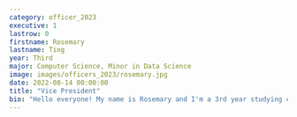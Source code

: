 ```yaml
---
category: officer_2023
executive: 1
lastrow: 0
firstname: Rosemary
lastname: Ting
year: Third
major: Computer Science, Minor in Data Science 
image: images/officers_2023/rosemary.jpg
date: 2022-08-14 00:00:00
title: "Vice President"
bio: "Hello everyone! My name is Rosemary and I'm a 3rd year studying computer science and data science. In addition to badminton, I enjoy singing, reading, eating, and hanging out with people. A fun (yet sad) fact about me is that I have a very low spice tolerance :'( Feel free to reach out and talk to me about anything, can't wait to meet everyone!"
---
```

